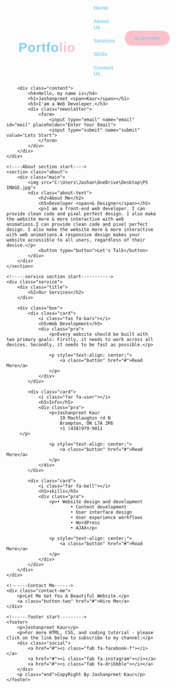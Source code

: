 <!DOCTYPE html>
<html>
<head>	<link rel="preconnect" href="https://fonts.gstatic.com">
  <link href="https://fonts.googleapis.com/css2?family=Josefin+Sans:ital,wght@0,100;0,200;0,300;0,400;0,500;0,600;0,700;1,100;1,200;1,300;1,400;1,500;1,600;1,700&display=swap" rel="stylesheet">

  <link rel="stylesheet" href="https://cdnjs.cloudflare.com/ajax/libs/font-awesome/5.15.3/css/all.min.css" integrity="sha512-iBBXm8fW90+nuLcSKlbmrPcLa0OT92xO1BIsZ+ywDWZCvqsWgccV3gFoRBv0z+8dLJgyAHIhR35VZc2oM/gI1w==" crossorigin="anonymous" referrerpolicy="no-referrer" />
	<meta charset="utf-8">
	<meta name="viewport" content="width=device-width, initial-scale=1">
	<title>portfolio project</title>
	<style type="text/css">
		*{
	padding: 0;
	margin: 0;
	font-family: 'Josefin Sans', sans-serif;
	box-sizing: border-box;
}
.hero{
	height: 100vh;
	width: 100%;
	background-image: url(-4987968408628865748_121);
	background-size: cover;
	background-position: center;
}
nav{
	display: flex;
	align-items: center;
	justify-content: space-between;
	padding-top: 45px;
	padding-left: 8%;
	padding-right: 8%;
}
.logo{
	color: skyblue;
	font-size: 35px;
	letter-spacing: 1px;
	cursor: pointer;
}
span{
	color: pink;
}
nav ul li{
	list-style-type: none;
	display: inline-block;
	padding: 10px  25px;
}
nav ul li a{
	color: skyblue;
	text-decoration: none;
	font-weight: bold;
	text-transform: capitalize;
}
nav ul li a:hover{
	color: pink;
	transition: .4s;
}
.btn{
	background-color: pink;
	color: skyblue;
	text-decoration: none;
	border: 2px solid transparent;
	font-weight: bold;
	padding: 10px 25px;
	border-radius: 30px;
	transition: transform .4s; 
}
.btn:hover{
	transform: scale(1.2);
}
.content{
	position: absolute;
	top: 50%;
	left:8%;
	transform: translateY(-50%);
}
h1{
	color: skyblue;
	margin: 20px 0px 20px;
	font-size: 75px;
}
h3{
	color: skyblue;
	font-size: 25px;
	margin-bottom: 50px;
}
h4{
	color: #fcfc;
	letter-spacing: 2px;
	font-size: 20px;
}
.newslatter form{
	width: 380px;
	max-width: 100%;
	position: relative;
}
.newslatter form input:first-child{
	display: inline-block;
	width: 100%;
	padding: 14px 130px 14px 15px;
	border: 2px solid pink;
	outline: none;
	border-radius: 30px;
}
.newslatter form input:last-child{
	position: absolute;
	display: inline-block;
	outline: none;
	border: none;
	padding: 10px 30px;
	border-radius: 30px;
	background-color:pink;
	color: skyblue;
	box-shadow: 0px 0px 5px #000, 0px 0px 15px #858585;
	top: 6px;
	right: 6px; 
}

.about{
	width: 100%;
	padding: 100px 0px;
	background-color: #191919;
}
.about img{
	height: auto;
	width: 430px;
}
.about-text{
	width: 550px;
}
.main{
	width: 1130px;
	max-width: 95%;
	margin: 0 auto;
	display: flex;
	align-items: center;
	justify-content: space-around;
}
.about-text h2{
	color: skyblue;
	font-size: 75px;
	text-transform: capitalize;
	margin-bottom: 20px;
}
.about-text h5{
	color: skyblue;
	letter-spacing: 2px;
	font-size: 22px;
	margin-bottom: 25px;
	text-transform: capitalize;
}
.about-text p{
	color: #fcfc;
	letter-spacing: 1px;
	line-height: 28px;
	font-size: 18px;
	margin-bottom: 45px;
}
button{
	background-color: pink;
	color: skyblue;
	text-decoration: none;
	border: 2px solid transparent;
	font-weight: bold;
	padding: 13px 30px;
	border-radius: 30px;
	transition: .4s; 
}
button:hover{
	background-color: transparent;
	border: 2px solid pink;
	cursor: pointer;
}

.service{
	background: #101010;
	width: 100%;
	padding: 100px 0px;
}
.title h2{
	color: skyblue;
	font-size: 75px;
	width: 1130px;
	margin: 30px auto;
	text-align: center;
}
.box{
	display: flex;
	justify-content: center;
	align-items: center;
	min-height: 400px;
}
.card{
	height: 365px;
	width: 335px;
	padding: 20px 35px;
	background: #191919;
	border-radius: 20px;
	margin: 15px;
	position: relative;
	overflow: hidden;
	text-align: center;
}
.card i{
	font-size: 50px;
	display: block;
	text-align: center;
	margin: 25px 0px;
	color: pink;

}
h5{
	color: skyblue;
	font-size: 23px;
	margin-bottom: 15px;
}
.pra p{
	color: #fcfc;
	font-size: 16px;
	line-height: 27px;
	margin-bottom: 25px;
}
.card .button{
	background-color:pink;
	color: skyblue;
	text-decoration: none;
	border: 2px solid transparent;
	font-weight: bold;
	padding: 9px 22px;
	border-radius: 30px;
	transition: .4s; 
}
.card .button:hover{
	background-color: transparent;
	border: 2px solid skyblue;
	cursor: pointer;
}
.contact-me{
	width: 100%;
	height: 290px;
	background: #191919;
	display: flex;
	align-items: center;
	flex-direction: column;
	justify-content: center;
}
.contact-me p{
	color: skyblue;
	font-size: 30px;
	font-weight: bold;
	margin-bottom: 25px;
}
.contact-me .button-two{
	background-color:pink;
	color: skyblue;
	text-decoration: none;
	border: 2px solid transparent;
	font-weight: bold;
	padding: 13px 30px;
	border-radius: 30px;
	transition: .4s; 
}
.contact-me .button-two:hover{
	background-color: transparent;
	border: 2px solid pink;
	cursor: pointer;
}
footer{
	position: relative;
	width: 100%;
	height: 400px;
	background: #101010;
	display: flex;
	flex-direction: column;
	align-items: center;
	justify-content: center;
}
footer p:nth-child(1){
	font-size: 30px;
	color: skyblue;
	margin-bottom: 20px;
	font-weight: bold;
}
footer p:nth-child(2){
	color: skyblue;
	font-size: 17px;
	width: 500px;
	text-align: center;
	line-height: 26px;
}
.social{
	display: flex;
}
.social a{
	width: 45px;
	height: 45px;
	display: flex;
	align-items: center;
	justify-content: center;
	background:  pink;
	border-radius: 50%;
	margin: 22px 10px;
	color: pink;
	text-decoration: none;
	font-size: 20px;
}
.social a:hover{
	transform: scale(1.3);
	transition: .3s;
}
.end{
	position: absolute;
	color: skyblue;
	bottom: 35px;
	font-size: 14px; 
}
	</style>
</head>
<body>
<div class="hero">
		<nav>
			<h2 class="logo">Portfo<span>lio</span></h2>
			<ul>
				<li><a href="#">Home</a></li>
				<li><a href="#">About Us</a></li>
				<li><a href="#">Services</a></li>
				<li><a href="#">Skills</a></li>
				<li><a href="#">Contact Us</a></li>
			</ul>
			<a href="#" class="btn">Subscribe</a>
		</nav>

		<div class="content">
			<h4>Hello, my name is</h4>
			<h1>Jashanpreet <span>Kaur</span></h1>
			<h3>I'am a Web Developer.</h3>
			<div class="newslatter">
				<form>
					<input type="email" name="email" id="mail" placeholder="Enter Your Email">
					<input type="submit" name="submit" value="Lets Start">
				</form>
			</div>
		</div>
	</div>

	<!----About section start---->
	<section class="about">
		<div class="main">
			<img src="C:\Users\Jashan\OneDrive\Desktop\PS IMAGE.jpg">
			<div class="about-text">
				<h2>About Me</h2>
				<h5>Developer <span>& Designer</span></h5>
				<p>I am a front-end web developer. I can provide clean code and pixel perfect design. I also make the website more & more interactive with web animations.I can provide clean code and pixel perfect design. I also make the website more & more interactive with web animations.A responsive design makes your website accessible to all users, regardless of their device.</p>
				<button type="button">Let's Talk</button>
			</div>
		</div>
	</section>

	<!-----service section start----------->
	<div class="service">
		<div class="title">
			<h2>Our Services</h2>
		</div>

		<div class="box">
			<div class="card">
				<i class="fas fa-bars"></i>
				<h5>Web Development</h5>
				<div class="pra">
					<p>Every website should be built with two primary goals: Firstly, it needs to work across all devices. Secondly, it needs to be fast as possible.</p>

					<p style="text-align: center;">
						<a class="button" href="#">Read More</a>
					</p>
				</div>
			</div>

			<div class="card">
				<i class="far fa-user"></i>
				<h5>Info</h5>
				<div class="pra">
					<p>Jashanpreet Kaur
						19 Machlaughin rd N
						Brampton, ON L7A 2R6
						+1 (438)979-9011
         </p>

					<p style="text-align: center;">
						<a class="button" href="#">Read More</a>
					</p>
				</div>
			</div>

			<div class="card">
				<i class="far fa-bell"></i>
				<h5>skills</h5>
				<div class="pra">
					<p>• Website design and development
                            • Content development
                            • User interface design
                            • User experience workflows
                            • WordPress
                            • AJAX</p>

					<p style="text-align: center;">
						<a class="button" href="#">Read More</a>
					</p>
				</div>
			</div>
		</div>
	</div>

	<!------Contact Me------>
	<div class="contact-me">
		<p>Let Me Get You A Beautiful Website.</p>
		<a class="button-two" href="#">Hire Me</a>
	</div>

	<!------footer start--------->
	<footer>
		<p>Jashanpreet Kaur</p>
		<p>For more HTML, CSS, and coding tutorial - please click on the link below to subscribe to my channel:</p>
		<div class="social">
			<a href="#"><i class="fab fa-facebook-f"></i></a>
			<a href="#"><i class="fab fa-instagram"></i></a>
			<a href="#"><i class="fab fa-dribbble"></i></a>
		</div>
		<p class="end">CopyRight By Jashanpreet Kaur</p>
	</footer>
</body>
</html>
